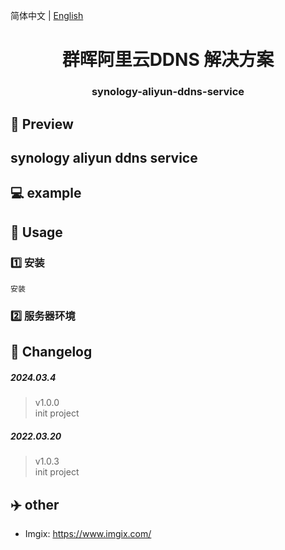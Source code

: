 简体中文 | [English](./README.en.md)  

<h1 align="center">
    群晖阿里云DDNS 解决方案
</h1>


<h3 align="center">
synology-aliyun-ddns-service
</h3>

## 🎉 Preview 
## synology aliyun ddns service

##  💻 example  


##  🚩 Usage 

### 1️⃣ 安装

```
安装

```
 
### 2️⃣ 服务器环境


## 📝 Changelog

##### 2024.03.4
 >v1.0.0  
 init project   


##### 2022.03.20
> v1.0.3    
 init project 


## ✈️ other
- Imgix: https://www.imgix.com/


